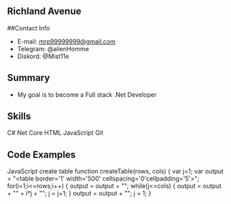 ## Richland Avenue

##Contact Info
* E-mail: mrp99999999@gmail.com
* Telegram: @alienHomme
* Diskord: @Mist11e

## Summary
* My goal is to become a Full stack .Net Developer


## Skills

C#
Net Core
HTML
JavaScript
Git

## Code Examples

JavaScript create table
 function createTable(rows, cols)
    {
      var j=1;
      var output = "<table border='1' width='500' cellspacing='0'cellpadding='5'>";
      for(i=1;i<=rows;i++)
      {
    	output = output + "<tr>";
        while(j<=cols)
        {
  		  output = output + "<td>" + i*j + "</td>";
   		  j = j+1;
   		}
   		 output = output + "</tr>";
   		 j = 1;
    }




